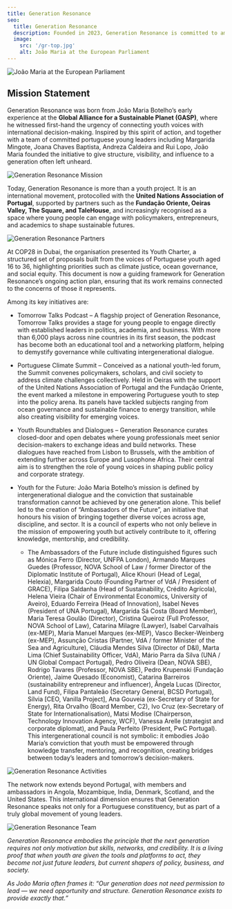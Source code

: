 ```yaml
---
title: Generation Resonance
seo:
  title: Generation Resonance
  description: Founded in 2023, Generation Resonance is committed to amplifying the voices of Portuguese youth and driving impactful global transformations.
  image:
    src: '/gr-top.jpg'
    alt: João Maria at the European Parliament
---
```


![João Maria at the European Parliament](/gr-top.jpg)

## Mission Statement

Generation Resonance was born from João Maria Botelho’s early experience at the **Global Alliance for a Sustainable Planet (GASP)**, where he witnessed first-hand the urgency of connecting youth voices with international decision-making. Inspired by this spirit of action, and together with a team of committed portuguese young leaders including Margarida Mingote, Joana Chaves Baptista, Andreza Caldeira and Rui Lopo, João Maria founded the initiative to give structure, visibility, and influence to a generation often left unheard.

![Generation Resonance Mission](/gr-mission.jpg)

Today, Generation Resonance is more than a youth project. It is an international movement, protocolled with the **United Nations Association of Portugal**, supported by partners such as the **Fundação Oriente, Oeiras Valley, The Square, and TaleHouse**, and increasingly recognised as a space where young people can engage with policymakers, entrepreneurs, and academics to shape sustainable futures.

![Generation Resonance Partners](/gr-partners.jpg)

At COP28 in Dubai, the organisation presented its Youth Charter, a structured set of proposals built from the voices of Portuguese youth aged 16 to 36, highlighting priorities such as climate justice, ocean governance, and social equity. This document is now a guiding framework for Generation Resonance’s ongoing action plan, ensuring that its work remains connected to the concerns of those it represents.

Among its key initiatives are:

- Tomorrow Talks Podcast – A flagship project of Generation Resonance, Tomorrow Talks provides a stage for young people to engage directly with established leaders in politics, academia, and business. With more than 6,000 plays across nine countries in its first season, the podcast has become both an educational tool and a networking platform, helping to demystify governance while cultivating intergenerational dialogue.

- Portuguese Climate Summit – Conceived as a national youth-led forum, the Summit convenes policymakers, scholars, and civil society to address climate challenges collectively. Held in Oeiras with the support of the United Nations Association of Portugal and the Fundação Oriente, the event marked a milestone in empowering Portuguese youth to step into the policy arena. Its panels have tackled subjects ranging from ocean governance and sustainable finance to energy transition, while also creating visibility for emerging voices.


- Youth Roundtables and Dialogues – Generation Resonance curates closed-door and open debates where young professionals meet senior decision-makers to exchange ideas and build networks. These dialogues have reached from Lisbon to Brussels, with the ambition of extending further across Europe and Lusophone Africa. Their central aim is to strengthen the role of young voices in shaping public policy and corporate strategy.

- Youth for the Future: João Maria Botelho’s mission is defined by intergenerational dialogue and the conviction that sustainable transformation cannot be achieved by one generation alone. This belief led to the creation of “Ambassadors of the Future”, an initiative that honours his vision of bringing together diverse voices across age, discipline, and sector. It is a council of experts who not only believe in the mission of empowering youth but actively contribute to it, offering knowledge, mentorship, and credibility.
  - The Ambassadors of the Future include distinguished figures such as Mónica Ferro (Director, UNFPA London), Armando Marques Guedes (Professor, NOVA School of Law / former Director of the Diplomatic Institute of Portugal), Alice Khouri (Head of Legal, Helexia), Margarida Couto (Founding Partner of VdA / President of GRACE), Filipa Saldanha (Head of Sustainability, Crédito Agrícola), Helena Vieira (Chair of Environmental Economics, University of Aveiro), Eduardo Ferreira (Head of Innovation), Isabel Neves (President of UNA Portugal), Margarida Sá Costa (Board Member), Maria Teresa Goulão (Director), Cristina Queiroz (Full Professor, NOVA School of Law), Catarina Milagre (Lawyer), Isabel Carvalhais (ex-MEP), Maria Manuel Marques (ex-MEP), Vasco Becker-Weinberg (ex-MEP), Assunção Cristas (Partner, VdA / former Minister of the Sea and Agriculture), Cláudia Mendes Silva (Director of D&I), Marta Lima (Chief Sustainability Officer, VdA), Mário Parra da Silva (UNA / UN Global Compact Portugal), Pedro Oliveira (Dean, NOVA SBE), Rodrigo Tavares (Professor, NOVA SBE), Pedro Krupenski (Fundação Oriente), Jaime Quesado (Economist), Catarina Barreiros (sustainability entrepreneur and influencer), Ângela Lucas (Director, Land Fund), Filipa Pantaleão (Secretary General, BCSD Portugal), Sílvia [CEO, Vanilla Project], Ana Gouveia (ex-Secretary of State for Energy), Rita Orvalho (Board Member, C2), Ivo Cruz (ex-Secretary of State for Internationalisation), Matsi Modise (Chairperson, Technology Innovation Agency, WCF), Vanessa Arelle (strategist and corporate diplomat), and Paula Perfeito (President, PwC Portugal). This intergenerational council is not symbolic: it embodies João Maria’s conviction that youth must be empowered through knowledge transfer, mentoring, and recognition, creating bridges between today’s leaders and tomorrow’s decision-makers.

![Generation Resonance Activities](/gr-activities.jpg)

The network now extends beyond Portugal, with members and ambassadors in Angola, Mozambique, India, Denmark, Scotland, and the United States. This international dimension ensures that Generation Resonance speaks not only for a Portuguese constituency, but as part of a truly global movement of young leaders.

![Generation Resonance Team](/gr-team.jpg)

_Generation Resonance embodies the principle that the next generation requires not only motivation but skills, networks, and credibility. It is a living proof that when youth are given the tools and platforms to act, they become not just future leaders, but current shapers of policy, business, and society._

_As João Maria often frames it: “Our generation does not need permission to lead — we need opportunity and structure. Generation Resonance exists to provide exactly that.”_
